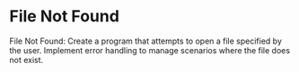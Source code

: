 # File Not Found
File Not Found: Create a program that attempts to open a file specified by the user. Implement error handling to manage scenarios where the file does not exist.

